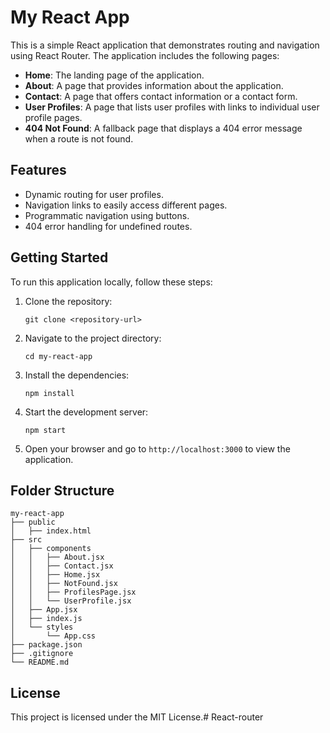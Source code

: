 # My React App

This is a simple React application that demonstrates routing and navigation using React Router. The application includes the following pages:

- **Home**: The landing page of the application.
- **About**: A page that provides information about the application.
- **Contact**: A page that offers contact information or a contact form.
- **User Profiles**: A page that lists user profiles with links to individual user profile pages.
- **404 Not Found**: A fallback page that displays a 404 error message when a route is not found.

## Features

- Dynamic routing for user profiles.
- Navigation links to easily access different pages.
- Programmatic navigation using buttons.
- 404 error handling for undefined routes.

## Getting Started

To run this application locally, follow these steps:

1. Clone the repository:
   ```
   git clone <repository-url>
   ```

2. Navigate to the project directory:
   ```
   cd my-react-app
   ```

3. Install the dependencies:
   ```
   npm install
   ```

4. Start the development server:
   ```
   npm start
   ```

5. Open your browser and go to `http://localhost:3000` to view the application.

## Folder Structure

```
my-react-app
├── public
│   ├── index.html
├── src
│   ├── components
│   │   ├── About.jsx
│   │   ├── Contact.jsx
│   │   ├── Home.jsx
│   │   ├── NotFound.jsx
│   │   ├── ProfilesPage.jsx
│   │   └── UserProfile.jsx
│   ├── App.jsx
│   ├── index.js
│   └── styles
│       └── App.css
├── package.json
├── .gitignore
└── README.md
```

## License

This project is licensed under the MIT License.# React-router
